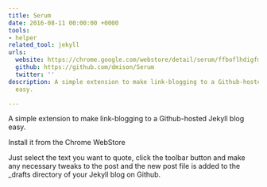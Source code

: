 ```yaml
---
title: Serum
date: 2016-08-11 00:00:00 +0000
tools:
- helper
related_tool: jekyll
urls:
  website: https://chrome.google.com/webstore/detail/serum/ffboflhdigfmnnokjjcmfipgehggjhlj
  github: https://github.com/dmison/Serum
  twitter: ''
description: A simple extension to make link-blogging to a Github-hosted Jekyll blog
  easy.

---
```

A simple extension to make link-blogging to a Github-hosted Jekyll blog easy.

Install it from the Chrome WebStore

Just select the text you want to quote, click the toolbar button and make any necessary tweaks to the post and the new post file is added to the _drafts directory of your Jekyll blog on Github.